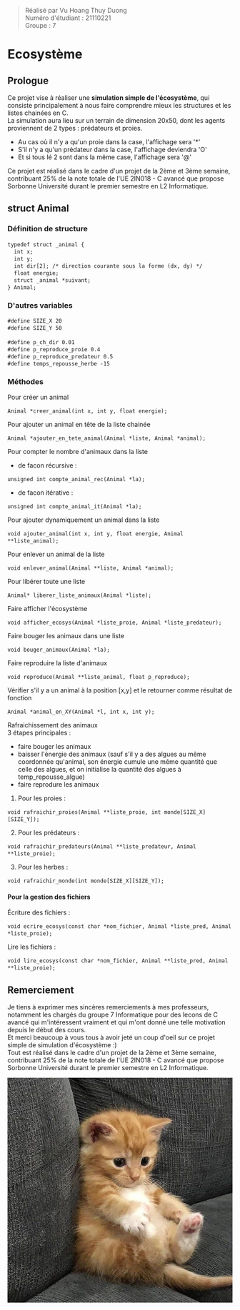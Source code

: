 > Réalisé par Vu Hoang Thuy Duong <br>
Numéro d'étudiant : 21110221 <br>
Groupe : 7 <br>

# Ecosystème
## Prologue
Ce projet vise à réaliser une <strong>simulation simple de l'écosystème</strong>, qui consiste principalement à nous faire comprendre mieux les structures et les listes chainées en C. <br>
La simulation aura lieu sur un terrain de dimension 20x50, dont les agents proviennent de 2 types : prédateurs et proies. <br>
* Au cas où il n'y a qu'un proie dans la case, l'affichage sera '*'
* S'il n'y a qu'un prédateur dans la case, l'affichage deviendra 'O' 
* Et si tous lé 2 sont dans la même case, l'affichage sera '@'
<p>Ce projet est réalisé dans le cadre d'un projet de la 2ème et 3ème semaine, contribuant 25% de la note totale de l'UE 2IN018 - C avancé que propose Sorbonne Université durant le premier semestre en L2 Informatique. <br>

## struct Animal 
### Définition de structure
```
typedef struct _animal {
  int x;
  int y;
  int dir[2]; /* direction courante sous la forme (dx, dy) */
  float energie;
  struct _animal *suivant;
} Animal;
```
### D'autres variables 
```
#define SIZE_X 20
#define SIZE_Y 50

#define p_ch_dir 0.01
#define p_reproduce_proie 0.4
#define p_reproduce_predateur 0.5
#define temps_repousse_herbe -15 
```
### Méthodes
Pour créer un animal 
```
Animal *creer_animal(int x, int y, float energie);
```
Pour ajouter un animal en tête de la liste chainée
```
Animal *ajouter_en_tete_animal(Animal *liste, Animal *animal);
```
Pour compter le nombre d'animaux dans la liste
* de facon récursive :
```
unsigned int compte_animal_rec(Animal *la);
```
* de facon itérative : 
```
unsigned int compte_animal_it(Animal *la);
```
Pour ajouter dynamiquement un animal dans la liste
```
void ajouter_animal(int x, int y, float energie, Animal **liste_animal);
```
Pour enlever un animal de la liste

```
void enlever_animal(Animal **liste, Animal *animal);
```
Pour libérer toute une liste 
```
Animal* liberer_liste_animaux(Animal *liste);
```
Faire afficher l'écosystème 
```
void afficher_ecosys(Animal *liste_proie, Animal *liste_predateur);
```
Faire bouger les animaux dans une liste 
```
void bouger_animaux(Animal *la);
```
Faire reproduire la liste d'animaux
```
void reproduce(Animal **liste_animal, float p_reproduce);
```
Vérifier s'il y a un animal à la position [x,y] et le retourner comme résultat de fonction
```
Animal *animal_en_XY(Animal *l, int x, int y);
```
Rafraichissement des animaux<br>
3 étapes principales : <br>
* faire bouger les animaux
* baisser l'énergie des animaux (sauf s'il y a des algues au même coordonnée qu'animal, son énergie cumule une même quantité que celle des algues, et on initialise la quantité des algues à temp_repousse_algue)
* faire reprodure les animaux
1. Pour les proies : 
```
void rafraichir_proies(Animal **liste_proie, int monde[SIZE_X][SIZE_Y]);
```
2. Pour les prédateurs : 
```
void rafraichir_predateurs(Animal **liste_predateur, Animal **liste_proie);
```
3. Pour les herbes : 
```
void rafraichir_monde(int monde[SIZE_X][SIZE_Y]);
```
#### Pour la gestion des fichiers
Écriture des fichiers : 
```
void ecrire_ecosys(const char *nom_fichier, Animal *liste_pred, Animal *liste_proie); 
```
Lire les fichiers : 
```
void lire_ecosys(const char *nom_fichier, Animal **liste_pred, Animal **liste_proie); 
```
## Remerciement
Je tiens à exprimer mes sincères remerciements à mes professeurs, notamment les chargés du groupe 7 Informatique pour des lecons de C avancé qui m'intéressent vraiment et qui m'ont donné une telle motivation depuis le début des cours. <br>
Et merci beaucoup à vous tous à avoir jeté un coup d'oeil sur ce projet simple de simulation d'écosystème :) <br>
Tout est réalisé dans le cadre d'un projet de la 2ème et 3ème semaine, contribuant 25% de la note totale de l'UE 2IN018 - C avancé que propose Sorbonne Université durant le premier semestre en L2 Informatique. <br>
<p align="center"><img src="IMG_4988.JPG"></p>